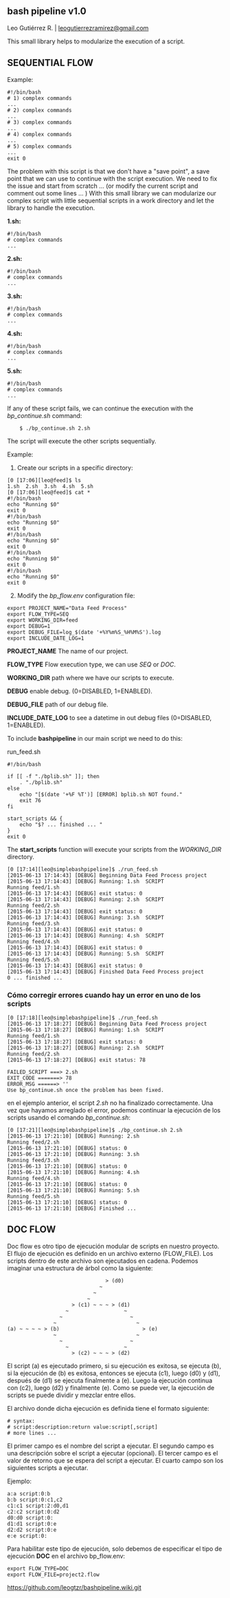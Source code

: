 bash pipeline v1.0
------------------
Leo Gutiérrez R. | leogutierrezramirez@gmail.com

This small library helps to modularize the execution of a script.

## SEQUENTIAL FLOW

Example:

```
#!/bin/bash
# 1) complex commands
...
# 2) complex commands
...
# 3) complex commands
...
# 4) complex commands
...
# 5) complex commands
...
exit 0
```

The problem with this script is that we don't have a "save point", a save point that we can use to continue with the script execution.
We need to fix the issue and start from scratch ... (or modify the current script and comment out some lines ... )
With this small library we can modularize our complex script with little sequential scripts in a work directory and let the library to handle the execution.


**1.sh:**
```
#!/bin/bash
# complex commands
...
```

**2.sh:**
```
#!/bin/bash
# complex commands
...
```

**3.sh:**
```
#!/bin/bash
# complex commands
...
```

**4.sh:**
```
#!/bin/bash
# complex commands
...
```

**5.sh:**
```
#!/bin/bash
# complex commands
...
```

If any of these script fails, we can continue the execution with the *bp_continue.sh* command:
```
	$ ./bp_continue.sh 2.sh
```	

The script will execute the other scripts sequentially.

Example:
1. Create our scripts in a specific directory:
```
[0 [17:06][leo@feed]$ ls
1.sh  2.sh  3.sh  4.sh  5.sh
[0 [17:06][leo@feed]$ cat *
#!/bin/bash
echo "Running $0"
exit 0
#!/bin/bash
echo "Running $0"
exit 0
#!/bin/bash
echo "Running $0"
exit 0
#!/bin/bash
echo "Running $0"
exit 0
#!/bin/bash
echo "Running $0"
exit 0
```
2. Modify the *bp_flow.env* configuration file:
```
export PROJECT_NAME="Data Feed Process"
export FLOW_TYPE=SEQ
export WORKING_DIR=feed
export DEBUG=1
export DEBUG_FILE=log_$(date '+%Y%m%S_%H%M%S').log
export INCLUDE_DATE_LOG=1
```

**PROJECT_NAME** The name of our project.

**FLOW_TYPE** Flow execution type, we can use _SEQ_ or _DOC_.

**WORKING_DIR** path where we have our scripts to execute.

**DEBUG** enable debug. (0=DISABLED, 1=ENABLED).

**DEBUG_FILE** path of our debug file.

**INCLUDE_DATE_LOG** to see a datetime in out debug files (0=DISABLED, 1=ENABLED).

To include **bashpipeline** in our main script we need to do this:

run_feed.sh
```
#!/bin/bash

if [[ -f "./bplib.sh" ]]; then
    . "./bplib.sh"
else
    echo "[$(date '+%F %T')] [ERROR] bplib.sh NOT found."
    exit 76
fi

start_scripts && {
    echo "$? ... finished ... "
}
exit 0

```

The **start_scripts** function will execute your scripts from the *WORKING_DIR* directory.

```
[0 [17:14][leo@simplebashpipeline]$ ./run_feed.sh 
[2015-06-13 17:14:43] [DEBUG] Beginning Data Feed Process project
[2015-06-13 17:14:43] [DEBUG] Running: 1.sh  SCRIPT
Running feed/1.sh
[2015-06-13 17:14:43] [DEBUG] exit status: 0
[2015-06-13 17:14:43] [DEBUG] Running: 2.sh  SCRIPT
Running feed/2.sh
[2015-06-13 17:14:43] [DEBUG] exit status: 0
[2015-06-13 17:14:43] [DEBUG] Running: 3.sh  SCRIPT
Running feed/3.sh
[2015-06-13 17:14:43] [DEBUG] exit status: 0
[2015-06-13 17:14:43] [DEBUG] Running: 4.sh  SCRIPT
Running feed/4.sh
[2015-06-13 17:14:43] [DEBUG] exit status: 0
[2015-06-13 17:14:43] [DEBUG] Running: 5.sh  SCRIPT
Running feed/5.sh
[2015-06-13 17:14:43] [DEBUG] exit status: 0
[2015-06-13 17:14:43] [DEBUG] Finished Data Feed Process project
0 ... finished ... 
```
### Cómo corregir errores cuando hay un error en uno de los scripts
```
[0 [17:18][leo@simplebashpipeline]$ ./run_feed.sh 
[2015-06-13 17:18:27] [DEBUG] Beginning Data Feed Process project
[2015-06-13 17:18:27] [DEBUG] Running: 1.sh  SCRIPT
Running feed/1.sh
[2015-06-13 17:18:27] [DEBUG] exit status: 0
[2015-06-13 17:18:27] [DEBUG] Running: 2.sh  SCRIPT
Running feed/2.sh
[2015-06-13 17:18:27] [DEBUG] exit status: 78

FAILED_SCRIPT ===> 2.sh
EXIT_CODE =======> 78
ERROR_MSG ======> ''
Use bp_continue.sh once the problem has been fixed.
```
en el ejemplo anterior, el script *2.sh* no ha finalizado correctamente.
Una vez que hayamos arreglado el error, podemos continuar la ejecución de los scripts
usando el comando *bp_continue.sh*:
```
[0 [17:21][leo@simplebashpipeline]$ ./bp_continue.sh 2.sh
[2015-06-13 17:21:10] [DEBUG] Running: 2.sh
Running feed/2.sh
[2015-06-13 17:21:10] [DEBUG] status: 0
[2015-06-13 17:21:10] [DEBUG] Running: 3.sh
Running feed/3.sh
[2015-06-13 17:21:10] [DEBUG] status: 0
[2015-06-13 17:21:10] [DEBUG] Running: 4.sh
Running feed/4.sh
[2015-06-13 17:21:10] [DEBUG] status: 0
[2015-06-13 17:21:10] [DEBUG] Running: 5.sh
Running feed/5.sh
[2015-06-13 17:21:10] [DEBUG] status: 0
[2015-06-13 17:21:10] [DEBUG] Finished ... 
```

## DOC FLOW

Doc flow es otro tipo de ejecución modular de scripts en nuestro proyecto.
El flujo de ejecución es definido en un archivo externo (FLOW_FILE). 
Los scripts dentro de este archivo son ejecutados en cadena. Podemos imaginar una estructura de árbol
como la siguiente:

```
                                > (d0) 
                              ~
                            ~
                          ~
                     > (c1) ~ ~ ~ > (d1) 
                   ~                  ~
                 ~                      ~
               ~                          ~
(a) ~ ~ ~ ~ > (b)                           > (e) 
               ~                          ~
                 ~                      ~
                   ~                  ~
                     > (c2) ~ ~ ~ > (d2)
```

El script (a) es ejecutado primero, si su ejecución es exitosa, se ejecuta (b), si la ejecución
de (b) es exitosa, entonces se ejecuta (c1), luego (d0) y (d1), después de (d1) se ejecuta finalmente a 
(e). Luego la ejecución continua con (c2), luego (d2) y finalmente (e).
Como se puede ver, la ejecución de scripts se puede dividir y mezclar entre ellos.

El archivo donde dicha ejecución es definida tiene el formato siguiente:

```
# syntax:
# script:description:return value:script[,script]
# more lines ...
```

El primer campo es el nombre del script a ejecutar.
El segundo campo es una descripción sobre el script a ejecutar (opcional).
El tercer campo es el valor de retorno que se espera del script a ejecutar. 
El cuarto campo son los siguientes scripts a ejecutar.

Ejemplo:
```
a:a script:0:b
b:b script:0:c1,c2
c1:c1 script:2:d0,d1
c2:c2 script:0:d2
d0:d0 script:0:
d1:d1 script:0:e
d2:d2 script:0:e
e:e script:0:
```

Para habilitar este tipo de ejecución, solo debemos de especificar el tipo de ejecución **DOC** en el archivo 
bp_flow.env:

```
export FLOW_TYPE=DOC
export FLOW_FILE=project2.flow
```

https://github.com/leogtzr/bashpipeline.wiki.git

